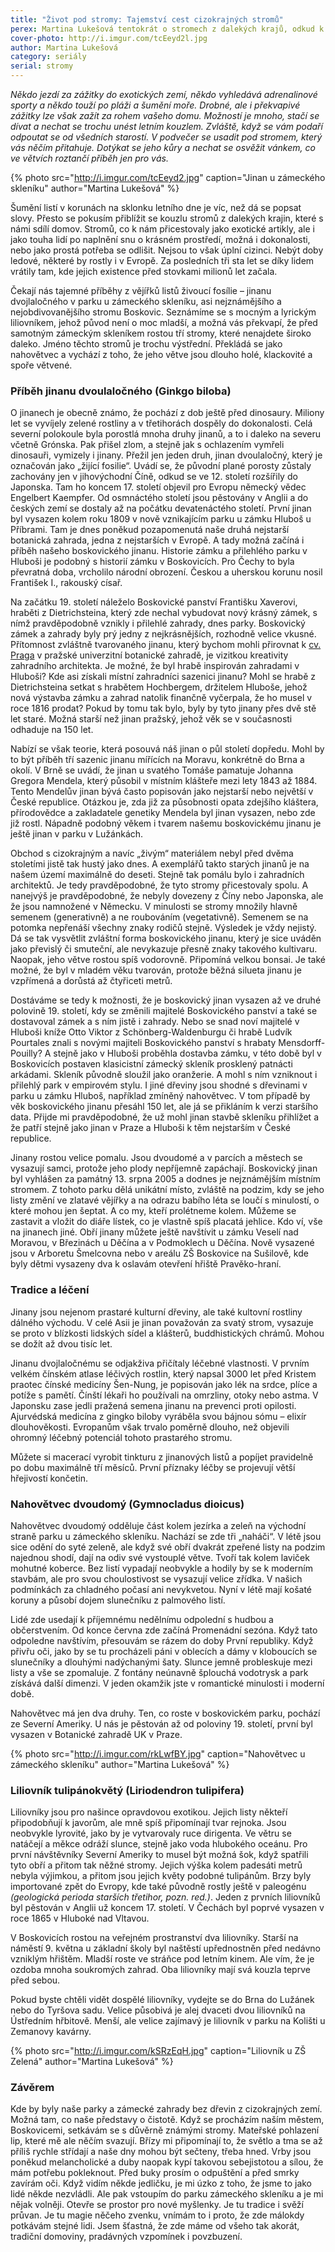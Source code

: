 ```yaml
---
title: "Život pod stromy: Tajemství cest cizokrajných stromů"
perex: Martina Lukešová tentokrát o stromech z dalekých krajů, odkud k nám přicestovaly jako exotické artikly.
cover-photo: http://i.imgur.com/tcEeyd2l.jpg
author: Martina Lukešová
category: seriály
serial: stromy
---
```


*Někdo jezdí za zážitky do exotických zemí, někdo vyhledává adrenalinové sporty a někdo touží po pláži a šumění moře. Drobné, ale i překvapivé zážitky lze však zažít za rohem vašeho domu. Možností je mnoho, stačí se dívat a nechat se trochu unést letním kouzlem. Zvláště, když se vám podaří odpoutat se od všedních starostí. V podvečer se usadit pod stromem, který vás něčím přitahuje. Dotýkat se jeho kůry a nechat se osvěžit vánkem, co ve větvích roztančí příběh jen pro vás.*

{% photo src="http://i.imgur.com/tcEeyd2.jpg" caption="Jinan u zámeckého skleníku" author="Martina Lukešová" %}

Šumění listí v korunách na sklonku letního dne je víc, než dá se popsat slovy. Přesto se pokusím přiblížit se kouzlu stromů z dalekých krajin, které s námi sdílí domov. Stromů, co k nám přicestovaly jako exotické artikly, ale i jako touha lidí po naplnění snu o krásném prostředí, možná i dokonalosti, nebo jako prostá potřeba se odlišit. Nejsou to však úplní cizinci. Nebýt doby ledové, některé by rostly i v Evropě. Za posledních tři sta let se díky lidem vrátily tam, kde jejich existence před stovkami milionů let začala.

Čekají nás tajemné příběhy z vějířků listů živoucí fosílie – jinanu dvojlaločného v parku u zámeckého skleníku, asi nejznámějšího a nejobdivovanějšího stromu Boskovic. Seznámíme se s mocným a lyrickým liliovníkem, jehož původ není o moc mladší, a možná vás překvapí, že před samotným zámeckým skleníkem rostou tří stromy, které nenajdete široko daleko. Jméno těchto stromů je trochu výstřední. Překládá se jako nahovětvec a vychází z toho, že jeho větve jsou dlouho holé, klackovité a spoře větvené.

### Příběh jinanu dvoulaločného (Ginkgo biloba)

O jinanech je obecně známo, že pochází z dob ještě před dinosaury. Miliony let se vyvíjely zelené rostliny a v třetihorách dospěly do dokonalosti. Celá severní polokoule byla porostlá mnoha druhy jinanů, a to i daleko na severu včetně Grónska. Pak přišel zlom, a stejně jak s ochlazením vymřeli dinosauři, vymizely i jinany. Přežil jen jeden druh, jinan dvoulaločný, který je označován jako „žijící fosilie“. Uvádí se, že původní plané porosty zůstaly zachovány jen v jihovýchodní Číně, odkud se ve 12. století rozšířily do Japonska. Tam ho koncem 17. století objevil pro Evropu německý vědec Engelbert Kaempfer. Od osmnáctého století jsou pěstovány v Anglii a do českých zemí se dostaly až na počátku devatenáctého století. První jinan byl vysazen kolem roku 1809 v nově vznikajícím parku u zámku Hluboš u Příbrami. Tam je dnes poněkud pozapomenutá naše druhá nejstarší botanická zahrada, jedna z nejstarších v Evropě. A tady možná začíná i příběh našeho boskovického jinanu. Historie zámku a přilehlého parku v Hluboši je podobný s historií zámku v Boskovicích. Pro Čechy to byla převratná doba, vrcholilo národní obrození. Českou a uherskou korunu nosil František I., rakouský císař.

Na začátku 19. století náleželo Boskovické panství Františku Xaverovi, hraběti z Dietrichsteina, který zde nechal vybudovat nový krásný zámek, s nímž pravděpodobně vznikly i přilehlé zahrady, dnes parky. Boskovický zámek a zahrady byly prý jedny z nejkrásnějších, rozhodně velice vkusné. Přítomnost zvláštně tvarovaného jinanu, který bychom mohli přirovnat k [cv. Praga](https://cs.wikipedia.org/wiki/Jinan_dvoulalo%C4%8Dn%C3%BD_Praga) v pražské univerzitní botanické zahradě, je vizitkou kreativity zahradního architekta. Je možné, že byl hrabě inspirován zahradami v Hluboši? Kde asi získali místní zahradníci sazenici jinanu? Mohl se hrabě z Dietrichsteina setkat s hrabětem Hochbergem, držitelem Hluboše, jehož nová výstavba zámku a zahrad natolik finančně vyčerpala, že ho musel v roce 1816 prodat? Pokud by tomu tak bylo, byly by tyto jinany přes dvě stě let staré. Možná starší než jinan pražský, jehož věk se v současnosti odhaduje na 150 let.

Nabízí se však teorie, která posouvá náš jinan o půl století dopředu. Mohl by to být příběh tří sazenic jinanu mířících na Moravu, konkrétně do Brna a okolí. V Brně se uvádí, že jinan u svatého Tomáše pamatuje Johanna Gregora Mendela, který působil v místním klášteře mezi lety 1843 až 1884. Tento Mendelův jinan bývá často popisován jako nejstarší nebo největší v České republice. Otázkou je, zda již za působnosti opata zdejšího kláštera, přírodovědce a zakladatele genetiky Mendela byl jinan vysazen, nebo zde již rostl. Nápadně podobný věkem i tvarem našemu boskovickému jinanu je ještě jinan v parku v Lužánkách.

Obchod s cizokrajným a navíc „živým“ materiálem nebyl před dvěma stoletími jistě tak hustý jako dnes. A exemplářů takto starých jinanů je na našem území maximálně do deseti. Stejně tak pomálu bylo i zahradních architektů. Je tedy pravděpodobné, že tyto stromy přicestovaly spolu. A nanejvýš je pravděpodobné, že nebyly dovezeny z Číny nebo Japonska, ale že jsou namnožené v Německu. V minulosti se stromy množily hlavně semenem (generativně) a ne roubováním (vegetativně). Semenem se na potomka nepřenáší všechny znaky rodičů stejně. Výsledek je vždy nejistý.  Dá se tak vysvětlit zvláštní forma boskovického jinanu, který je sice uváděn jako převislý či smuteční, ale nevykazuje přesně znaky takového kultivaru. Naopak, jeho větve rostou spíš vodorovně. Připomíná velkou bonsai. Je také možné, že byl v mladém věku tvarován, protože běžná silueta jinanu je vzpřímená a dorůstá až čtyřiceti metrů.

Dostáváme se tedy k možnosti, že je boskovický jinan vysazen až ve druhé polovině 19. století, kdy se změnili majitelé Boskovického panství a také se dostavoval zámek a s ním jistě i zahrady. Nebo se snad noví majitelé v Hluboši kníže Otto Viktor z Schönberg-Waldenburgu či hrabě Ludvík Pourtales znali s novými majiteli Boskovického panství s hrabaty Mensdorff-Pouilly? A stejně jako v Hluboši proběhla dostavba zámku, v této době byl v Boskovicích postaven klasicistní zámecký skleník prosklený patnácti arkádami. Skleník původně sloužil jako oranžerie. A mohl s ním vzniknout i přilehlý park v empirovém stylu. I jiné dřeviny jsou shodné s dřevinami v parku u zámku Hluboš, například zmíněný nahovětvec. V tom případě by věk boskovického jinanu přesáhl 150 let, ale já se přikláním k verzi staršího data. Přijde mi pravděpodobné, že už mohl jinan stavbě skleníku přihlížet a že patří stejně jako jinan v Praze a Hluboši k těm nejstarším v České republice.

Jinany rostou velice pomalu. Jsou dvoudomé a v parcích a městech se vysazují samci, protože jeho plody nepříjemně zapáchají. Boskovický jinan byl vyhlášen za památný 13. srpna 2005 a dodnes je nejznámějším místním stromem. Z tohoto parku dělá unikátní místo, zvláště na podzim, kdy se jeho listy změní ve zlatavé vějířky a na odrazu babího léta se loučí s minulostí, o které mohou jen šeptat. A co my, kteří prolétneme kolem. Můžeme se zastavit a vložit do diáře lístek, co je vlastně spíš placatá jehlice. Kdo ví, vše na jinanech jiné. 
Obří jinany můžete ještě navštívit u zámku Veselí nad Moravou, v Březinách u Děčína a v Podmoklech u Děčína. Nově vysazené jsou v Arboretu Šmelcovna nebo v areálu ZŠ Boskovice na Sušilově, kde byly dětmi vysazeny dva k oslavám otevření hřiště Pravěko-hraní.

### Tradice a léčení

Jinany jsou nejenom prastaré kulturní dřeviny, ale také kultovní rostliny dálného východu. V celé Asii je jinan považován za svatý strom, vysazuje se proto v blízkosti lidských sídel a klášterů, buddhistických chrámů. Mohou se dožít až dvou tisíc let.

Jinanu dvojlaločnému se odjakživa přičítaly léčebné vlastnosti. V prvním velkém čínském atlase léčivých rostlin, který napsal 3000 let před Kristem praotec čínské medicíny Šen-Nung, je popisován jako lék na srdce, plíce a potíže s pamětí. Čínští lékaři ho používali na omrzliny, otoky nebo astma. V Japonsku zase jedli pražená semena jinanu na prevenci proti opilosti. Ajurvédská medicína z gingko biloby vyráběla svou bájnou sómu – elixír dlouhověkosti. Evropanům však trvalo poměrně dlouho, než objevili ohromný léčebný potenciál tohoto prastarého stromu.

Můžete si macerací vyrobit tinkturu z jinanových listů a popíjet pravidelně po dobu maximálně tří měsíců. První příznaky léčby se projevují větší hřejivostí končetin. 

### Nahovětvec dvoudomý (Gymnocladus dioicus) 

Nahovětvec dvoudomý odděluje část kolem jezírka a zeleň na východní straně parku u zámeckého skleníku. Nachází se zde tři „naháči“. V létě jsou sice odění do syté zeleně, ale když své obří dvakrát zpeřené listy na podzim najednou shodí, dají na odiv své vystouplé větve. Tvoří tak kolem laviček mohutné koberce. Bez listí vypadají neobvykle a hodily by se k moderním stavbám, ale pro svou choulostivost se vysazují velice zřídka. V našich podmínkách za chladného počasí ani nevykvetou. Nyní v létě mají košaté koruny a působí dojem slunečníku z palmového listí. 

Lidé zde usedají k příjemnému nedělnímu odpolední s hudbou a občerstvením. Od konce června zde začíná Promenádní sezóna. Když tato odpoledne navštívím, přesouvám se rázem do doby První republiky. Když přivřu oči, jako by se tu procházeli páni v oblecích a dámy v kloboucích se slunečníky a dlouhými nadýchanými šaty. Slunce jemně probleskuje mezi listy a vše se zpomaluje. Z fontány neúnavně šplouchá vodotrysk a park získává další dimenzi. V jeden okamžik jste v romantické minulosti i moderní době. 

Nahovětvec má jen dva druhy. Ten, co roste v boskovickém parku, pochází ze Severní Ameriky. U nás je pěstován až od poloviny 19. století, první byl vysazen v Botanické zahradě UK v Praze. 

{% photo src="http://i.imgur.com/rkLwfBY.jpg" caption="Nahovětvec u zámeckého skleníku" author="Martina Lukešová" %}

### Liliovník tulipánokvětý (Liriodendron tulipifera)

Liliovníky jsou pro našince opravdovou exotikou. Jejich listy někteří připodobňují k javorům, ale mně spíš připomínají tvar rejnoka. Jsou neobvykle lyrovité, jako by je vytvarovaly ruce dirigenta. Ve větru se natáčejí a měkce odráží slunce, stejně jako voda hlubokého oceánu. Pro první návštěvníky Severní Ameriky to musel být možná šok, když spatřili tyto obří a přitom tak něžné stromy. Jejich výška kolem padesáti metrů nebyla výjimkou, a přitom jsou jejich květy podobné tulipánům. Brzy byly importované zpět do Evropy, kde také původně rostly ještě v paleogénu *(geologická perioda starších třetihor, pozn. red.)*. Jeden z prvních liliovníků byl pěstován v Anglii už koncem 17. století. V Čechách byl poprvé vysazen v roce 1865 v Hluboké nad Vltavou.

V Boskovicích rostou na veřejném prostranství dva liliovníky. Starší na náměstí 9. května u základní školy byl naštěstí upřednostněn před nedávno vzniklým hřištěm. Mladší roste ve stráňce pod letním kinem. Ale vím, že je ozdoba mnoha soukromých zahrad. Oba liliovníky mají svá kouzla teprve před sebou.

Pokud byste chtěli vidět dospělé liliovníky, vydejte se do Brna do Lužánek nebo do Tyršova sadu. Velice působivá je alej dvaceti dvou liliovníků na Ústředním hřbitově. Menší, ale velice zajímavý je liliovník v parku na Kolišti u Zemanovy kavárny.

{% photo src="http://i.imgur.com/kSRzEqH.jpg" caption="Liliovník u ZŠ Zelená" author="Martina Lukešová" %}

### Závěrem

Kde by byly naše parky a zámecké zahrady bez dřevin z cizokrajných zemí. Možná tam, co naše představy o čistotě. Když se procházím naším městem, Boskovicemi, setkávám se s důvěrně známými stromy. Mateřské pohlazení lip, které mě ale něčím svazují. Břízy mi připomínají to, že světlo a tma se až příliš rychle střídají a naše dny mohou být sečteny, třeba hned. Vrby jsou poněkud melancholické a duby naopak kypí takovou sebejistotou a sílou, že mám potřebu pokleknout. Před buky prosím o odpuštění a před smrky zavírám oči. Když vidím někde jedličku, je mi úzko z toho, že jsme to jako lidé někde nezvládli. Ale pak vstoupím do parku zámeckého skleníku a je mi nějak volněji. Otevře se prostor pro nové myšlenky. Je tu tradice i svěží průvan. Je tu magie něčeho zvenku, vnímám to i proto, že zde málokdy potkávám stejné lidi. Jsem šťastná, že zde máme od všeho tak akorát, tradiční domoviny, pradávných vzpomínek i povzbuzení.
